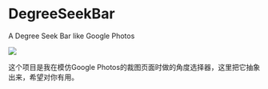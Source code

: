 # DegreeSeekBar
A Degree Seek Bar like Google Photos 

![](http://7xrqmj.com1.z0.glb.clouddn.com/DegreeSeekbar.gif)

这个项目是我在模仿Google Photos的裁图页面时做的角度选择器，这里把它抽象出来，希望对你有用。

